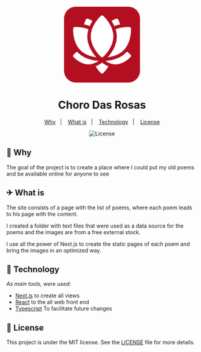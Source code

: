 <p align="center">
  <img src=".github/logo.png" width="200" alt="Feirão Vale Tudo Fiat Duna">
</p>

<h1 align="center">Choro Das Rosas</h1>

<p align="center">
  <a href="#-why">Why</a>&nbsp;&nbsp;&nbsp;|&nbsp;&nbsp;&nbsp;
  <a href="#-what-is">What is</a>&nbsp;&nbsp;&nbsp;|&nbsp;&nbsp;&nbsp;
  <a href="#-technology">Technology</a>&nbsp;&nbsp;&nbsp;|&nbsp;&nbsp;&nbsp;
  <a href="#memo-license">License</a>
</p>

<p align="center">
  <img alt="License" src="https://img.shields.io/static/v1?label=license&message=MIT&color=b40f20&labelColor=000000">
</p>

## 🤔 Why

The goal of the project is to create a place where I could put my old poems and be available online for anyone to see

## ✈ What is

The site consists of a page with the list of poems, where each poem leads to his page with the content.  

I created a folder with text files that were used as a data source for the poems and the images are from a free external stock. 

I use all the power of Next.js to create the static pages of each poem and bring the images in an optimized way.

## 🚀 Technology

*As main tools, were used:*

- [Next.js](https://nextjs.org/) to create all views
- [React](https://reactjs.org/) to the all web front end
- [Typescript](https://www.typescriptlang.org/) To facilitate future changes

## :memo: License

This project is under the MIT license. See the [LICENSE](LICENSE.md) file for more details.